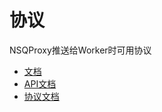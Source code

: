 # 协议

NSQProxy推送给Worker时可用协议

* [文档](doc/README.md)
* [API文档](protocol/README.md)
* [协议文档](api/README.md)